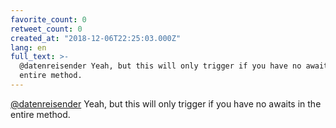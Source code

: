 ```yaml
---
favorite_count: 0
retweet_count: 0
created_at: "2018-12-06T22:25:03.000Z"
lang: en
full_text: >-
  @datenreisender Yeah, but this will only trigger if you have no awaits in the
  entire method.
---
```


[@datenreisender](https://twitter.com/datenreisender) Yeah, but this will only
trigger if you have no awaits in the entire method.
